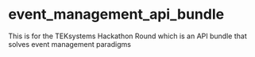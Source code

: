 # event_management_api_bundle
This is for the  TEKsystems Hackathon Round which is an API bundle that solves event management paradigms
